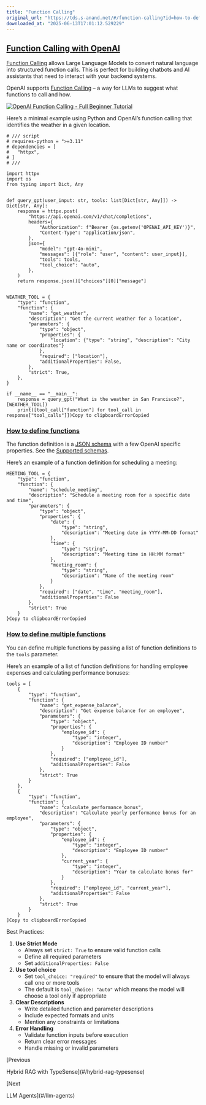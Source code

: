 ```yaml
---
title: "Function Calling"
original_url: "https://tds.s-anand.net/#/function-calling?id=how-to-define-multiple-functions"
downloaded_at: "2025-06-13T17:01:12.529229"
---
```


[Function Calling with OpenAI](#/function-calling?id=function-calling-with-openai)
----------------------------------------------------------------------------------

[Function Calling](https://platform.openai.com/docs/guides/function-calling) allows Large Language Models to convert natural language into structured function calls. This is perfect for building chatbots and AI assistants that need to interact with your backend systems.

OpenAI supports [Function Calling](https://platform.openai.com/docs/guides/function-calling) – a way for LLMs to suggest what functions to call and how.

[![OpenAI Function Calling - Full Beginner Tutorial](https://i.ytimg.com/vi_webp/aqdWSYWC_LI/sddefault.webp)](https://youtu.be/aqdWSYWC_LI)

Here’s a minimal example using Python and OpenAI’s function calling that identifies the weather in a given location.

```
# /// script
# requires-python = ">=3.11"
# dependencies = [
#   "httpx",
# ]
# ///

import httpx
import os
from typing import Dict, Any


def query_gpt(user_input: str, tools: list[Dict[str, Any]]) -> Dict[str, Any]:
    response = httpx.post(
        "https://api.openai.com/v1/chat/completions",
        headers={
            "Authorization": f"Bearer {os.getenv('OPENAI_API_KEY')}",
            "Content-Type": "application/json",
        },
        json={
            "model": "gpt-4o-mini",
            "messages": [{"role": "user", "content": user_input}],
            "tools": tools,
            "tool_choice": "auto",
        },
    )
    return response.json()["choices"][0]["message"]


WEATHER_TOOL = {
    "type": "function",
    "function": {
        "name": "get_weather",
        "description": "Get the current weather for a location",
        "parameters": {
            "type": "object",
            "properties": {
                "location": {"type": "string", "description": "City name or coordinates"}
            },
            "required": ["location"],
            "additionalProperties": False,
        },
        "strict": True,
    },
}

if __name__ == "__main__":
    response = query_gpt("What is the weather in San Francisco?", [WEATHER_TOOL])
    print([tool_call["function"] for tool_call in response["tool_calls"]])Copy to clipboardErrorCopied
```

### [How to define functions](#/function-calling?id=how-to-define-functions)

The function definition is a [JSON schema](https://json-schema.org/) with a few OpenAI specific properties.
See the [Supported schemas](https://platform.openai.com/docs/guides/structured-outputs#supported-schemas).

Here’s an example of a function definition for scheduling a meeting:

```
MEETING_TOOL = {
    "type": "function",
    "function": {
        "name": "schedule_meeting",
        "description": "Schedule a meeting room for a specific date and time",
        "parameters": {
            "type": "object",
            "properties": {
                "date": {
                    "type": "string",
                    "description": "Meeting date in YYYY-MM-DD format"
                },
                "time": {
                    "type": "string",
                    "description": "Meeting time in HH:MM format"
                },
                "meeting_room": {
                    "type": "string",
                    "description": "Name of the meeting room"
                }
            },
            "required": ["date", "time", "meeting_room"],
            "additionalProperties": False
        },
        "strict": True
    }
}Copy to clipboardErrorCopied
```

### [How to define multiple functions](#/function-calling?id=how-to-define-multiple-functions)

You can define multiple functions by passing a list of function definitions to the `tools` parameter.

Here’s an example of a list of function definitions for handling employee expenses and calculating performance bonuses:

```
tools = [
    {
        "type": "function",
        "function": {
            "name": "get_expense_balance",
            "description": "Get expense balance for an employee",
            "parameters": {
                "type": "object",
                "properties": {
                    "employee_id": {
                        "type": "integer",
                        "description": "Employee ID number"
                    }
                },
                "required": ["employee_id"],
                "additionalProperties": False
            },
            "strict": True
        }
    },
    {
        "type": "function",
        "function": {
            "name": "calculate_performance_bonus",
            "description": "Calculate yearly performance bonus for an employee",
            "parameters": {
                "type": "object",
                "properties": {
                    "employee_id": {
                        "type": "integer",
                        "description": "Employee ID number"
                    },
                    "current_year": {
                        "type": "integer",
                        "description": "Year to calculate bonus for"
                    }
                },
                "required": ["employee_id", "current_year"],
                "additionalProperties": False
            },
            "strict": True
        }
    }
]Copy to clipboardErrorCopied
```

Best Practices:

1. **Use Strict Mode**
   * Always set `strict: True` to ensure valid function calls
   * Define all required parameters
   * Set `additionalProperties: False`
2. **Use tool choice**
   * Set `tool_choice: "required"` to ensure that the model will always call one or more tools
   * The default is `tool_choice: "auto"` which means the model will choose a tool only if appropriate
3. **Clear Descriptions**
   * Write detailed function and parameter descriptions
   * Include expected formats and units
   * Mention any constraints or limitations
4. **Error Handling**
   * Validate function inputs before execution
   * Return clear error messages
   * Handle missing or invalid parameters

[Previous

Hybrid RAG with TypeSense](#/hybrid-rag-typesense)

[Next

LLM Agents](#/llm-agents)